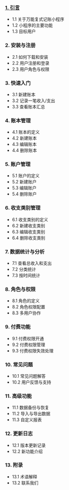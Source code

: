 ### [1. 引言](./1.引言.md)

- 1.1 关于万能复式记账小程序
- 1.2 小程序的主要功能
- 1.3 目标用户

### 2. 安装与注册

- 2.1 如何下载和安装
- 2.2 用户注册和登录
- 2.3 用户角色与权限

### 3. 快速入门

- 3.1 新建账本
- 3.2 记录一笔收入/支出
- 3.3 查看账本汇总

### 4. 账本管理

- 4.1 账本的定义
- 4.2 新建账本
- 4.3 编辑账本
- 4.4 删除账本

### 5. 账户管理

- 5.1 账户的定义
- 5.2 新建账户
- 5.3 编辑账户
- 5.4 删除账户

### 6. 收支类别管理

- 6.1 收支类别的定义
- 6.2 新建收支类别
- 6.3 编辑收支类别
- 6.4 删除收支类别

### 7. 数据统计与分析

- 7.1 查看总收入和支出
- 7.2 分类统计
- 7.3 按时间统计

### 8. 角色与权限

- 8.1 角色的定义
- 8.2 角色权限配置
- 8.3 多用户协作

### 9. 付费功能

- 9.1 付费权限开通
- 9.2 付费权限管理
- 9.3 付费权限失效处理

### 10. 常见问题

- 10.1 常见问题解答
- 10.2 用户反馈与支持

### 11. 高级功能

- 11.1 数据备份与恢复
- 11.2 导入与导出数据
- 11.3 自定义报表

### 12. 更新日志

- 12.1 版本更新记录
- 12.2 新功能介绍

### 13. 附录

- 13.1 术语解释
- 13.2 联系我们